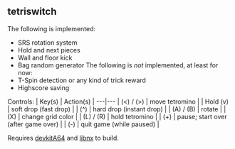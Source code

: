 ## tetriswitch

The following is implemented:
- SRS rotation system
- Hold and next pieces
- Wall and floor kick
- Bag random generator
The following is *not* implemented, at least for now:
- T-Spin detection or any kind of trick reward
- Highscore saving

Controls:
| Key(s) | Action(s) |
---|---
| (<) / (>) | move tetromino |
| Hold (v) | soft drop (fast drop) |
| (^) | hard drop (instant drop) |
| (A) / (B) | rotate |
| (X) | change grid color |
| (L) / (R) | hold tetromino |
| (+) | pause; start over (after game over) |
| (-) | quit game (while paused) |

Requires [devkitA64](https://github.com/devkitPro/installer/releases/latest) and [libnx](https://github.com/switchbrew/libnx) to build.
